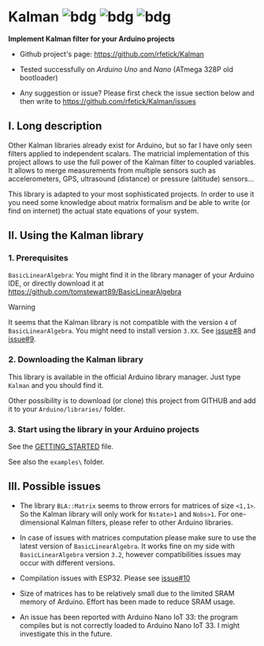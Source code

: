 # Kalman ![bdg](https://img.shields.io/github/license/rfetick/Kalman) ![bdg](https://img.shields.io/github/v/release/rfetick/Kalman) ![bdg](https://img.shields.io/github/commits-since/rfetick/Kalman/latest)

**Implement Kalman filter for your Arduino projects**

- Github project's page: https://github.com/rfetick/Kalman

- Tested successfully on _Arduino Uno_ and _Nano_ (ATmega 328P old bootloader) 

- Any suggestion or issue? Please first check the issue section below and then write to https://github.com/rfetick/Kalman/issues

## I. Long description

Other Kalman libraries already exist for Arduino, but so far I have only seen filters applied to independent scalars. The matricial implementation of this project allows to use the full power of the Kalman filter to coupled variables. It allows to merge measurements from multiple sensors such as accelerometers, GPS, ultrasound (distance) or pressure (altitude) sensors...

This library is adapted to your most sophisticated projects. In order to use it you need some knowledge about matrix formalism and be able to write (or find on internet) the actual state equations of your system.

## II. Using the Kalman library

### 1. Prerequisites

`BasicLinearAlgebra`: You might find it in the library manager of your Arduino IDE, or directly download it at https://github.com/tomstewart89/BasicLinearAlgebra

> [!WARNING]
> It seems that the Kalman library is not compatible with the version `4` of `BasicLinearAlgebra`. You might need to install version `3.XX`. See [issue#8](https://github.com/rfetick/Kalman/issues/8) and [issue#9](https://github.com/rfetick/Kalman/issues/9).

### 2. Downloading the Kalman library

This library is available in the official Arduino library manager. Just type `Kalman` and you should find it.

Other possibility is to download (or clone) this project from GITHUB and add it to your `Arduino/libraries/` folder.

### 3. Start using the library in your Arduino projects

See the [GETTING_STARTED](GETTING_STARTED.md) file.

See also the `examples\` folder.

## III. Possible issues

* The library `BLA::Matrix` seems to throw errors for matrices of size `<1,1>`. So the Kalman library will only work for `Nstate>1` and `Nobs>1`. For one-dimensional Kalman filters, please refer to other Arduino libraries.

* In case of issues with matrices computation please make sure to use the latest version of `BasicLinearAlgebra`. It works fine on my side with `BasicLinearAlgebra` version `3.2`, however compatibilities issues may occur with different versions.

* Compilation issues with ESP32. Please see [issue#10](https://github.com/rfetick/Kalman/issues/10)

* Size of matrices has to be relatively small due to the limited SRAM memory of Arduino. Effort has been made to reduce SRAM usage.

* An issue has been reported with Arduino Nano IoT 33: the program compiles but is not correctly loaded to Arduino Nano IoT 33. I might investigate this in the future.
